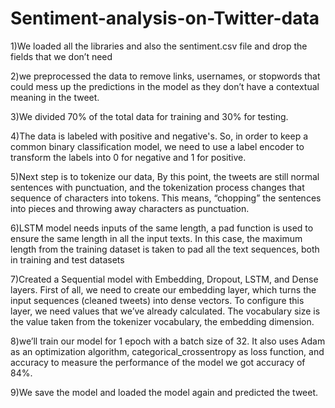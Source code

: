 # Sentiment-analysis-on-Twitter-data

1)We loaded all the libraries and also the sentiment.csv file and drop the fields that we don’t need

2)we preprocessed the data to remove links, usernames, or stopwords that could mess up the predictions in the model as they don’t have a contextual meaning in the tweet.

3)We divided 70% of the total data for training and 30% for testing.

4)The data is labeled with positive and negative's. So, in order to keep a common binary classification model, we need to use a label encoder to transform the labels into 0 for negative and 1 for positive.

5)Next step is to tokenize our data, By this point, the tweets are still normal sentences with punctuation, and the tokenization process changes that sequence of characters into tokens. This means, “chopping” the sentences into pieces and throwing away characters as punctuation.

6)LSTM model needs inputs of the same length, a pad function is used to ensure the same length in all the input texts. In this case, the maximum length from the training dataset is taken to pad all the text sequences, both in training and test datasets

7)Created a Sequential model with Embedding, Dropout, LSTM, and Dense layers. First of all, we need to create our embedding layer, which turns the input sequences (cleaned tweets) into dense vectors. To configure this layer, we need values that we’ve already calculated. The vocabulary size is the value taken from the tokenizer vocabulary, the embedding dimension.

8)we’ll train our model for 1 epoch with a batch size of 32. It also uses Adam as an optimization algorithm, categorical_crossentropy as loss function, and accuracy to measure the performance of the model we got accuracy of 84%.

9)We save the model and loaded the model again and predicted the tweet.
